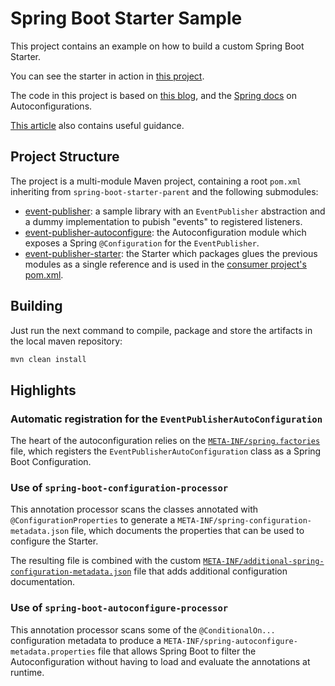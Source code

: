 # Spring Boot Starter Sample

This project contains an example on how to build a custom Spring Boot Starter.

You can see the starter in action in [this project](https://github.com/nelsonghezzi/spring-boot-starter-consumer).

The code in this project is based on [this blog](https://reflectoring.io/spring-boot-starter/), and the [Spring docs](https://docs.spring.io/spring-boot/docs/current/reference/html/spring-boot-features.html#boot-features-developing-auto-configuration) on Autoconfigurations.

[This article](https://codeboje.de/create-spring-boot-starter/) also contains useful guidance.

## Project Structure

The project is a multi-module Maven project, containing a root `pom.xml` inheriting from `spring-boot-starter-parent` and the following submodules:

* [event-publisher](event-publisher): a sample library with an `EventPublisher` abstraction and a dummy implementation to pubish "events" to registered listeners.
* [event-publisher-autoconfigure](event-publisher-autoconfigure): the Autoconfiguration module which exposes a Spring `@Configuration` for the `EventPublisher`.
* [event-publisher-starter](event-publisher-starter): the Starter which packages glues the previous modules as a single reference and is used in the [consumer project's pom.xml](https://github.com/nelsonghezzi/spring-boot-starter-consumer/blob/master/pom.xml#L27-L31). 

## Building

Just run the next command to compile, package and store the artifacts in the local maven repository:

```sh
mvn clean install
```

## Highlights

### Automatic registration for the `EventPublisherAutoConfiguration`

The heart of the autoconfiguration relies on the [`META-INF/spring.factories`](event-publisher-autoconfigure/src/main/resources/META-INF/spring.factories) file, which registers the `EventPublisherAutoConfiguration` class as a Spring Boot Configuration.

### Use of `spring-boot-configuration-processor`

This annotation processor scans the classes annotated with `@ConfigurationProperties` to generate a `META-INF/spring-configuration-metadata.json` file, which documents the properties that can be used to configure the Starter.

The resulting file is combined with the custom [`META-INF/additional-spring-configuration-metadata.json`](event-publisher-autoconfigure/src/main/resources/META-INF/additional-spring-configuration-metadata.json) file that adds additional configuration documentation.

### Use of `spring-boot-autoconfigure-processor`

This annotation processor scans some of the `@ConditionalOn...` configuration metadata to produce a `META-INF/spring-autoconfigure-metadata.properties` file that allows Spring Boot to filter the Autoconfiguration without having to load and evaluate the annotations at runtime.
